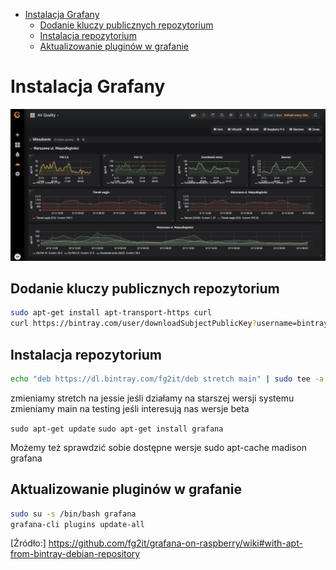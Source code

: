 - [Instalacja Grafany](#instalacja-grafany)
    - [Dodanie kluczy publicznych repozytorium](#dodanie-kluczy-publicznych-repozytorium)
    - [Instalacja repozytorium](#instalacja-repozytorium)
    - [Aktualizowanie pluginów w grafanie](#aktualizowanie-plugin%C3%B3w-w-grafanie)

# Instalacja Grafany

![Operacje z HA](../info/screenshots/grafana.png)

## Dodanie kluczy publicznych repozytorium

```bash
sudo apt-get install apt-transport-https curl
curl https://bintray.com/user/downloadSubjectPublicKey?username=bintray | sudo apt-key add -
```

## Instalacja repozytorium

```bash
echo "deb https://dl.bintray.com/fg2it/deb stretch main" | sudo tee -a /etc/apt/sources.list.d/grafana.list
```

zmieniamy stretch na jessie jeśli działamy na starszej wersji systemu
zmieniamy main na testing jeśli interesują nas wersje beta

`sudo apt-get update`
`sudo apt-get install grafana`

Możemy też sprawdzić sobie dostępne wersje sudo apt-cache madison grafana

## Aktualizowanie pluginów w grafanie

```bash
sudo su -s /bin/bash grafana
grafana-cli plugins update-all
```

[Źródło:] <https://github.com/fg2it/grafana-on-raspberry/wiki#with-apt-from-bintray-debian-repository>
